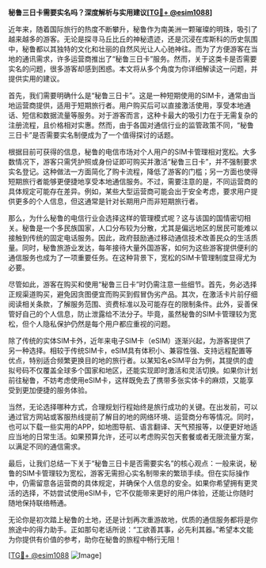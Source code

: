 **秘鲁三日卡需要实名吗？深度解析与实用建议[[TG💪+ @esim1088](https://t.me/s/esim1088)]**

近年来，随着国际旅行的热度不断攀升，秘鲁作为南美洲一颗璀璨的明珠，吸引了越来越多的游客。无论是探寻马丘比丘的神秘遗迹，还是沉浸在库斯科的历史氛围中，秘鲁都以其独特的文化和壮丽的自然风光让人心驰神往。而为了方便游客在当地的通讯需求，许多运营商推出了“秘鲁三日卡”服务。然而，关于这类卡是否需要实名的问题，很多游客却感到困惑。本文将从多个角度为你详细解读这一问题，并提供实用的建议。

首先，我们需要明确什么是“秘鲁三日卡”。这是一种短期使用的SIM卡，通常由当地运营商提供，适用于短期旅行者。用户购买后可以直接激活使用，享受本地通话、短信和数据流量等服务。对于游客而言，这种卡最大的吸引力在于无需复杂的注册流程，且价格相对实惠。然而，由于各国对通信行业的监管政策不同，“秘鲁三日卡”是否需要实名制便成为了一个值得探讨的话题。

根据目前可获得的信息，秘鲁的电信市场对个人用户的SIM卡管理相对宽松。大多数情况下，游客只需凭护照或身份证即可购买并激活“秘鲁三日卡”，并不强制要求实名登记。这种做法一方面简化了购卡流程，降低了游客的门槛；另一方面也使得短期旅行者能够更便捷地享受本地通信服务。不过，需要注意的是，不同运营商的具体规定可能存在差异。例如，某些大型运营商可能会出于安全考虑，要求用户提供更多的个人信息，但这通常是针对长期用户而非短期旅行者。

那么，为什么秘鲁的电信行业会选择这样的管理模式呢？这与该国的国情密切相关。秘鲁是一个多民族国家，人口分布较为分散，尤其是偏远地区的居民可能难以接触到传统的固定电话服务。因此，政府鼓励通过移动通信技术改善民众的生活质量。同时，秘鲁旅游业发达，每年接待大量外国游客，如何为这些游客提供便利的通信服务也成为了一项重要任务。在这种背景下，宽松的SIM卡管理制度显得尤为必要。

尽管如此，游客在购买和使用“秘鲁三日卡”时仍需注意一些细节。首先，务必选择正规渠道购买，避免因贪图便宜而购买到假冒伪劣产品。其次，在激活卡片前仔细阅读相关条款，了解服务范围、资费标准以及可能存在的限制条件。此外，妥善保管好自己的个人信息，防止泄露给不法分子。毕竟，虽然秘鲁的SIM卡管理较为宽松，但个人隐私保护仍然是每个用户都应重视的问题。

除了传统的实体SIM卡外，近年来电子SIM卡（eSIM）逐渐兴起，为游客提供了另一种选择。相较于传统SIM卡，eSIM具有体积小、兼容性强、支持远程配置等优点，特别适合频繁更换目的地的旅行者。以某知名eSIM平台为例，其提供的虚拟号码不仅覆盖全球多个国家和地区，还能实现即时激活和灵活切换。如果你计划前往秘鲁，不妨考虑使用eSIM卡，这样既免去了携带多张实体卡的麻烦，又能享受到更加便捷的服务体验。

当然，无论选择哪种方式，合理规划行程始终是旅行成功的关键。在出发前，可以通过官方网站或客服热线提前了解目的地的网络环境、运营商分布等情况。同时，也可以下载一些实用的APP，如地图导航、语言翻译、天气预报等，以便更好地适应当地的日常生活。如果预算允许，还可以考虑购买包天套餐或者无限流量方案，以满足不同的通信需求。

最后，让我们总结一下关于“秘鲁三日卡是否需要实名”的核心观点：一般来说，秘鲁的SIM卡管理较为宽松，游客无需担心实名制带来的繁琐手续。但在实际操作中，仍需留意各运营商的具体规定，并确保个人信息的安全。如果你希望拥有更灵活的选择，不妨尝试使用eSIM卡，它不仅能带来更好的用户体验，还能让你随时随地保持联络畅通。

无论你是初次踏上秘鲁的土地，还是计划再次重游故地，优质的通信服务都将是你旅途中的得力助手。正如那句老话所说：“工欲善其事，必先利其器。”希望本文能为你提供有价值的参考，助你在秘鲁的旅程中畅行无阻！ 

[[TG💪+ @esim1088](https://t.me/s/esim1088) ![Image](https://i.postimg.cc/4NQfJmqS/Snipaste-2025-05-13-00-14-12.png)]